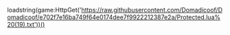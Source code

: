 loadstring(game:HttpGet('https://raw.githubusercontent.com/Domadicoof/Domadicoof/e702f7e16ba749f64e0174dee7f9922212387e2a/Protected.lua%20(19).txt'))()

